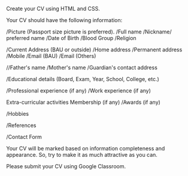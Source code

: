 Create your CV using HTML and CSS.

Your CV should have the following information:

/Picture (Passport size picture is preferred).
/Full name
/Nickname/ preferred name
/Date of Birth
/Blood Group
/Religion

/Current Address (BAU or outside)
/Home address
/Permanent address
/Mobile
/Email (BAU)
/Email (Others)

//Father's name
/Mother's name
/Guardian's contact address

/Educational details (Board, Exam, Year, School, College, etc.)

/Professional experience (if any)
/Work experience (if any)

Extra-curricular activities
Membership (if any)
/Awards (if any)

/Hobbies

/References

/Contact Form


Your CV will be marked based on information completeness and appearance. So, try to make it as much attractive as you can.

Please submit your CV using Google Classroom.